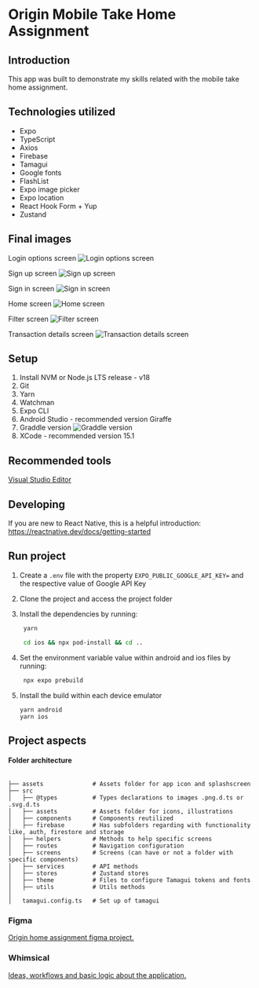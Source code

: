 # Origin Mobile Take Home Assignment

## Introduction

This app was built to demonstrate my skills related with the mobile take home assignment.

## Technologies utilized

- Expo
- TypeScript
- Axios
- Firebase
- Tamagui
- Google fonts
- FlashList
- Expo image picker
- Expo location
- React Hook Form + Yup
- Zustand

## Final images

Login options screen
![Login options screen](https://github.com/ildaneta/ildaneta/assets/21963291/9753c177-b1a3-451f-88fe-cd5ef50faee2)

Sign up screen
![Sign up screen](https://github.com/ildaneta/ildaneta/assets/21963291/5a4b90ac-3c80-4961-b29b-56ef8cef7cfa)

Sign in screen
![Sign in screen](https://github.com/ildaneta/ildaneta/assets/21963291/64e7d70e-54da-49a3-af03-56a47c154913)

Home screen
![Home screen](https://github.com/ildaneta/ildaneta/assets/21963291/b8e03354-2ebb-47f1-85b0-a7b421938555)

Filter screen
![Filter screen](https://github.com/ildaneta/ildaneta/assets/21963291/f0794115-5b1a-46bd-9202-4593788f18a8)

Transaction details screen
![Transaction details screen](https://github.com/ildaneta/ildaneta/assets/21963291/cc01be2c-c866-40bb-89fe-77e34f534540)

## Setup

1. Install NVM or Node.js LTS release - v18
2. Git
3. Yarn
4. Watchman
5. Expo CLI
6. Android Studio - recommended version Giraffe
7. Graddle version
   ![Graddle version](https://github.com/ildaneta/ildaneta/assets/21963291/7ab81c2e-837b-4c0e-969a-b3c0d767cbe1)
8. XCode - recommended version 15.1

## Recommended tools

[Visual Studio Editor](https://code.visualstudio.com/download)

## Developing

If you are new to React Native, this is a helpful introduction: https://reactnative.dev/docs/getting-started

## Run project

1. Create a `.env` file with the property `EXPO_PUBLIC_GOOGLE_API_KEY=` and the respective value of Google API Key
2. Clone the project and access the project folder
3. Install the dependencies by running:

   ```bash
    yarn

    cd ios && npx pod-install && cd ..
   ```

4. Set the environment variable value within android and ios files by running:

   ```bash
    npx expo prebuild
   ```

5. Install the build within each device emulator
   ```
   yarn android
   yarn ios
   ```

## Project aspects

#### Folder architecture

```

├── assets              # Assets folder for app icon and splashscreen
├── src
│   ├── @types          # Types declarations to images .png.d.ts or .svg.d.ts
│   ├── assets          # Assets folder for icons, illustrations
│   ├── components      # Components reutilized
│   ├── firebase        # Has subfolders regarding with functionality like, auth, firestore and storage
│   ├── helpers         # Methods to help specific screens
│   ├── routes          # Navigation configuration
│   ├── screens         # Screens (can have or not a folder with specific components)
│   ├── services        # API methods
│   ├── stores          # Zustand stores
│   ├── theme           # Files to configure Tamagui tokens and fonts
│   ├── utils           # Utils methods
│
│   tamagui.config.ts   # Set up of tamagui
```

### Figma

[Origin home assignment figma project.](https://www.figma.com/file/3o4Hx4TA7tbrj1ZBPlQfNp/Origin?type=design&node-id=53-793&mode=design&t=T02APmAahzYQrqYC-0)

### Whimsical

[Ideas, workflows and basic logic about the application.](https://whimsical.com/origin-EAu6NGfs2PhK4aQMh5eC5Y)
